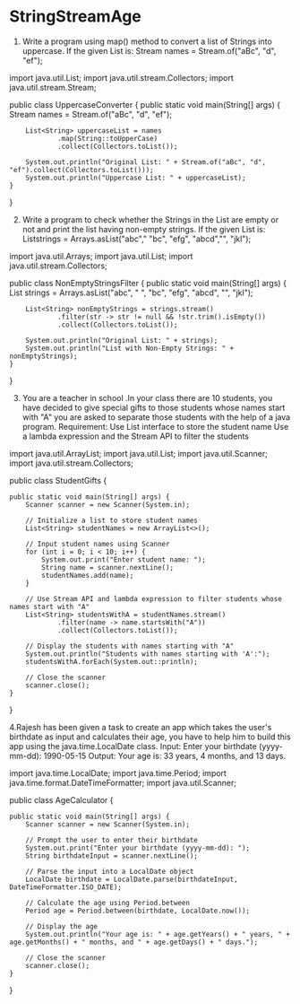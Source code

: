 # StringStreamAge
1. Write a program using map() method to convert a list of Strings into uppercase. If the given List is: Stream names = Stream.of("aBc", "d", "ef");

import java.util.List;
import java.util.stream.Collectors;
import java.util.stream.Stream;

public class UppercaseConverter {
    public static void main(String[] args) {
        Stream<String> names = Stream.of("aBc", "d", "ef");

        List<String> uppercaseList = names
                .map(String::toUpperCase)
                .collect(Collectors.toList());

        System.out.println("Original List: " + Stream.of("aBc", "d", "ef").collect(Collectors.toList()));
        System.out.println("Uppercase List: " + uppercaseList);
    }
}

2. Write a program to check whether the Strings in the List are empty or not and print the list having non-empty strings. If the given List is: Liststrings = Arrays.asList("abc"," "bc", "efg", "abcd","", "jkl");

import java.util.Arrays;
import java.util.List;
import java.util.stream.Collectors;

public class NonEmptyStringsFilter {
    public static void main(String[] args) {
        List<String> strings = Arrays.asList("abc", " ", "bc", "efg", "abcd", "", "jkl");

        List<String> nonEmptyStrings = strings.stream()
                .filter(str -> str != null && !str.trim().isEmpty())
                .collect(Collectors.toList());

        System.out.println("Original List: " + strings);
        System.out.println("List with Non-Empty Strings: " + nonEmptyStrings);
    }
}

3. You are a teacher in school .In your class there are 10 students, you have decided to give special gifts to those students whose names start with "A" you are asked to separate those students with the help of a java program.
Requirement:
Use List interface to store the student name
Use a lambda expression and the Stream API to filter the students

import java.util.ArrayList;
import java.util.List;
import java.util.Scanner;
import java.util.stream.Collectors;

public class StudentGifts {

    public static void main(String[] args) {
        Scanner scanner = new Scanner(System.in);

        // Initialize a list to store student names
        List<String> studentNames = new ArrayList<>();

        // Input student names using Scanner
        for (int i = 0; i < 10; i++) {
            System.out.print("Enter student name: ");
            String name = scanner.nextLine();
            studentNames.add(name);
        }

        // Use Stream API and lambda expression to filter students whose names start with "A"
        List<String> studentsWithA = studentNames.stream()
                .filter(name -> name.startsWith("A"))
                .collect(Collectors.toList());

        // Display the students with names starting with "A"
        System.out.println("Students with names starting with 'A':");
        studentsWithA.forEach(System.out::println);

        // Close the scanner
        scanner.close();
    }
}

4.Rajesh has been given a task to create an app which takes the user's birthdate as input and calculates their age, you have to help him to build this app using the java.time.LocalDate class.
Input:
Enter your birthdate (yyyy-mm-dd): 1990-05-15
Output:
Your age is: 33 years, 4 months, and 13 days.

import java.time.LocalDate;
import java.time.Period;
import java.time.format.DateTimeFormatter;
import java.util.Scanner;

public class AgeCalculator {

    public static void main(String[] args) {
        Scanner scanner = new Scanner(System.in);

        // Prompt the user to enter their birthdate
        System.out.print("Enter your birthdate (yyyy-mm-dd): ");
        String birthdateInput = scanner.nextLine();

        // Parse the input into a LocalDate object
        LocalDate birthdate = LocalDate.parse(birthdateInput, DateTimeFormatter.ISO_DATE);

        // Calculate the age using Period.between
        Period age = Period.between(birthdate, LocalDate.now());

        // Display the age
        System.out.println("Your age is: " + age.getYears() + " years, " + age.getMonths() + " months, and " + age.getDays() + " days.");

        // Close the scanner
        scanner.close();
    }
}



